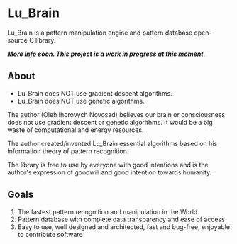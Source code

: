 # Lu_Brain

Lu_Brain is a pattern manipulation engine and pattern database open-source C library.

___More info soon. This project is a work in progress at this moment.___

## About

- Lu_Brain does NOT use gradient descent algorithms.
- Lu_Brain does NOT use genetic algorithms.

The author (Oleh Ihorovych Novosad) believes our brain or consciousness does not use gradient descent or genetic algorithms. It would be a big waste of computational and energy resources.
 
The author created/invented Lu_Brain essential algorithms based on his information theory of pattern recognition.

The library is free to use by everyone with good intentions and is the author's expression of goodwill and good intention towards humanity.

## Goals

1. The fastest pattern recognition and manipulation in the World
2. Pattern database with complete data transparency and ease of access
3. Easy to use, well designed and architected, fast and bug-free, enjoyable to contribute software

